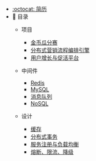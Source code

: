 - [:octocat: 简历](/README.md)
- :memo: 目录
   - 项目
   
       - [金币瓜分赛](/md/xm/金币瓜分赛.md)
       - [分布式营销流程编排引擎](/md/xm/分布式营销流程编排引擎.md)
       - [用户增长与促活平台](/md/xm/用户增长与促活平台.md)
   
   - 中间件
   
       - [Redis](/md/mid/Redis.md)
       - [MySQL](/md/mid/MySQL.md)
       - [消息队列](/md/mid/消息队列.md)
       - [NoSQL](/md/mid/NoSQL.md)
   
   - 设计
   
       - [缓存](/md/design/缓存.md)
       - [分布式事务](/md/design/分布式事务.md)
       - [服务注册与负载均衡](/md/design/服务注册与负载均衡.md)
       - [熔断、限流、降级](/md/design/熔断限流降级.md)